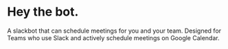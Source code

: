 # Hey the bot.


A slackbot that can schedule meetings for you and your team. Designed for Teams who use Slack and actively schedule meetings on Google Calendar.
